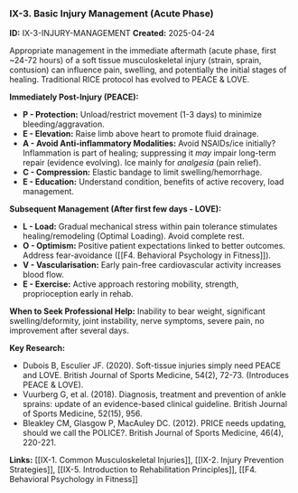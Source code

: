 ### IX-3. Basic Injury Management (Acute Phase)
**ID:** IX-3-INJURY-MANAGEMENT
**Created:** 2025-04-24

Appropriate management in the immediate aftermath (acute phase, first ~24-72 hours) of a soft tissue musculoskeletal injury (strain, sprain, contusion) can influence pain, swelling, and potentially the initial stages of healing. Traditional RICE protocol has evolved to PEACE & LOVE.

**Immediately Post-Injury (PEACE):**
- **P - Protection:** Unload/restrict movement (1-3 days) to minimize bleeding/aggravation.
- **E - Elevation:** Raise limb above heart to promote fluid drainage.
- **A - Avoid Anti-inflammatory Modalities:** Avoid NSAIDs/ice initially? Inflammation is part of healing; suppressing it *may* impair long-term repair (evidence evolving). Ice mainly for *analgesia* (pain relief).
- **C - Compression:** Elastic bandage to limit swelling/hemorrhage.
- **E - Education:** Understand condition, benefits of active recovery, load management.

**Subsequent Management (After first few days - LOVE):**
- **L - Load:** Gradual mechanical stress within pain tolerance stimulates healing/remodeling (Optimal Loading). Avoid complete rest.
- **O - Optimism:** Positive patient expectations linked to better outcomes. Address fear-avoidance ([[F4. Behavioral Psychology in Fitness]]).
- **V - Vascularisation:** Early pain-free cardiovascular activity increases blood flow.
- **E - Exercise:** Active approach restoring mobility, strength, proprioception early in rehab.

**When to Seek Professional Help:** Inability to bear weight, significant swelling/deformity, joint instability, nerve symptoms, severe pain, no improvement after several days.

**Key Research:**
- Dubois B, Esculier JF. (2020). Soft-tissue injuries simply need PEACE and LOVE. British Journal of Sports Medicine, 54(2), 72-73. (Introduces PEACE & LOVE).
- Vuurberg G, et al. (2018). Diagnosis, treatment and prevention of ankle sprains: update of an evidence-based clinical guideline. British Journal of Sports Medicine, 52(15), 956.
- Bleakley CM, Glasgow P, MacAuley DC. (2012). PRICE needs updating, should we call the POLICE?. British Journal of Sports Medicine, 46(4), 220-221.

**Links:** [[IX-1. Common Musculoskeletal Injuries]], [[IX-2. Injury Prevention Strategies]], [[IX-5. Introduction to Rehabilitation Principles]], [[F4. Behavioral Psychology in Fitness]]